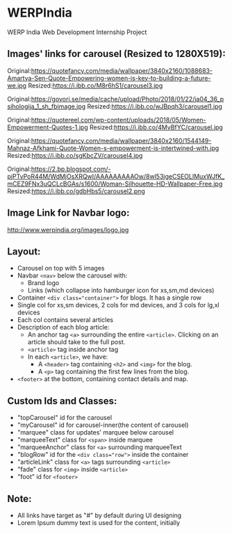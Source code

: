 # WERPIndia
WERP India Web Development Internship Project


## Images' links for carousel (Resized to 1280X519):
Original:https://quotefancy.com/media/wallpaper/3840x2160/1088683-Amartya-Sen-Quote-Empowering-women-is-key-to-building-a-future-we.jpg
Resized:https://i.ibb.co/M8r6hS1/carousel3.jpg

Original:https://govori.se/media/cache/upload/Photo/2018/01/22/ja04_36_psihologija_1_sh_fbimage.jpg
Resized:https://i.ibb.co/wJBpqh3/carousel1.jpg

Original:https://quotereel.com/wp-content/uploads/2018/05/Women-Empowerment-Quotes-1.jpg
Resized:https://i.ibb.co/4MvBfYC/carousel.jpg

Original:https://quotefancy.com/media/wallpaper/3840x2160/1544149-Mahnaz-Afkhami-Quote-Women-s-empowerment-is-intertwined-with.jpg
Resized:https://i.ibb.co/sgKbcZV/carousel4.jpg

Original:https://2.bp.blogspot.com/-pjPTvPoR44M/WdMjOsXRQwI/AAAAAAAAAOw/8wl53jgeCSEOLIMuxWJfK_mCEZ9FNx3uQCLcBGAs/s1600/Woman-Silhouette-HD-Wallpaper-Free.jpg
Resized:https://i.ibb.co/gdbHbs5/carousel2.png


## Image Link for Navbar logo:
http://www.werpindia.org/images/logo.jpg


## Layout:
- Carousel on top with 5 images
- Navbar ```<nav>``` below the carousel with:
    - Brand logo
    - Links (which collapse into hamburger icon for xs,sm,md devices)
- Container ```<div class="container">``` for blogs. It has a single row
- Single col for xs,sm devices, 2 cols for md devices, and 3 cols for lg,xl devices
- Each col contains several articles
- Description of each blog article:
    - An anchor tag ```<a>``` surrounding the entire ```<article>```. Clicking on an article should take to the full post.
    - ```<article>``` tag inside anchor tag
    - In each ```<article>```, we have:
        - A ```<header>``` tag containing ```<h2>``` and ```<img>``` for the blog.
        - A ```<p>``` tag containing the first few lines from the blog.
- ```<footer>``` at the bottom, containing contact details and map.


## Custom Ids and Classes:
- "topCarousel" id for the carousel
- "myCarousel" id for carousel-inner(the content of carousel)
- "marquee" class for updates' marquee below carousel
- "marqueeText" class for ```<span>``` inside marquee
- "marqueeAnchor" class for ```<a>``` surrounding marqueeText
- "blogRow" id for the ```<div class="row">``` inside the container
- "articleLink" class for ```<a>``` tags surrounding ```<article>```
- "fade" class for ```<img>``` inside ```<article>```
- "foot" id for ```<footer>```


## Note:
- All links have target as "#" by default during UI designing
- Lorem Ipsum dummy text is used for the content, initially
